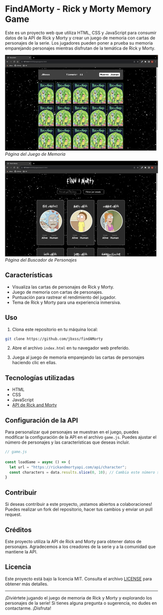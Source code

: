 # FindAMorty - Rick y Morty Memory Game

Este es un proyecto web que utiliza HTML, CSS y JavaScript para consumir datos de la API de Rick y Morty y crear un juego de memoria con cartas de personajes de la serie. Los jugadores pueden poner a prueba su memoria emparejando personajes mientras disfrutan de la temática de Rick y Morty.

![Rick y Morty Memory Game](./assets/game.png)
*Página del Juego de Memoria*

![Rick y Morty Memory Game](./assets/search.png)
*Página del Buscador de Personajes*

## Características

- Visualiza las cartas de personajes de Rick y Morty.
- Juego de memoria con cartas de personajes.
- Puntuación para rastrear el rendimiento del jugador.
- Tema de Rick y Morty para una experiencia inmersiva.

## Uso

1. Clona este repositorio en tu máquina local:

```bash
git clone https://github.com/jbxss/findAMorty
```

2. Abre el archivo `index.html` en tu navegador web preferido.

3. Juega al juego de memoria emparejando las cartas de personajes haciendo clic en ellas.

## Tecnologías utilizadas

- HTML
- CSS
- JavaScript
- [API de Rick and Morty](https://rickandmortyapi.com/)

## Configuración de la API

Para personalizar qué personajes se muestran en el juego, puedes modificar la configuración de la API en el archivo `game.js`. Puedes ajustar el número de personajes y las características que deseas incluir.

```javascript
// game.js

const loadGame = async () => {
  let url = "https://rickandmortyapi.com/api/character";
  const characters = data.results.slice(0, 10); // Cambia este número según tus preferencias
}

```

## Contribuir

Si deseas contribuir a este proyecto, ¡estamos abiertos a colaboraciones! Puedes realizar un fork del repositorio, hacer tus cambios y enviar un pull request.

## Créditos

Este proyecto utiliza la API de Rick and Morty para obtener datos de personajes. Agradecemos a los creadores de la serie y a la comunidad que mantiene la API.

## Licencia

Este proyecto está bajo la licencia MIT. Consulta el archivo [LICENSE](LICENSE) para obtener más detalles.

---

¡Diviértete jugando el juego de memoria de Rick y Morty y explorando los personajes de la serie! Si tienes alguna pregunta o sugerencia, no dudes en contactarme. ¡Disfruta!
